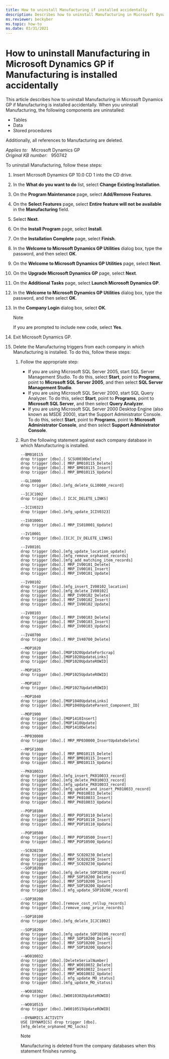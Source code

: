 ```yaml
---
title: How to uninstall Manufacturing if installed accidentally
description: Describes how to uninstall Manufacturing in Microsoft Dynamics GP if Manufacturing is installed accidentally.
ms.reviewer: beckyber
ms.topic: how-to
ms.date: 03/31/2021
---
```

# How to uninstall Manufacturing in Microsoft Dynamics GP if Manufacturing is installed accidentally

This article describes how to uninstall Manufacturing in Microsoft Dynamics GP if Manufacturing is installed accidentally. When you uninstall Manufacturing, the following components are uninstalled:

- Tables
- Data
- Stored procedures

Additionally, all references to Manufacturing are deleted.

_Applies to:_ &nbsp; Microsoft Dynamics GP  
_Original KB number:_ &nbsp; 950742

To uninstall Manufacturing, follow these steps:

1. Insert Microsoft Dynamics GP 10.0 CD 1 into the CD drive.
2. In the **What do you want to do** list, select **Change Existing Installation**.
3. On the **Program Maintenance** page, select **Add/Remove Features**.
4. On the **Select Features** page, select **Entire feature will not be available** in the **Manufacturing** field.
5. Select **Next**.
6. On the **Install Program** page, select **Install**.
7. On the **Installation Complete** page, select **Finish**.
8. In the **Welcome to Microsoft Dynamics GP Utilities** dialog box, type the password, and then select **OK**.
9. On the **Welcome to Microsoft Dynamics GP Utilities** page, select **Next**.
10. On the **Upgrade Microsoft Dynamics GP** page, select **Next**.
11. On the **Additional Tasks** page, select **Launch Microsoft Dynamics GP**.
12. In the **Welcome to Microsoft Dynamics GP Utilities** dialog box, type the password, and then select **OK**.
13. In the **Company Login** dialog box, select **OK**.

    > [!NOTE]
    > If you are prompted to include new code, select **Yes**.
14. Exit Microsoft Dynamics GP.
15. Delete the Manufacturing triggers from each company in which Manufacturing is installed. To do this, follow these steps:

    1. Follow the appropriate step:

       - If you are using Microsoft SQL Server 2005, start SQL Server Management Studio. To do this, select **Start**, point to **Programs**, point to **Microsoft SQL Server 2005**, and then select **SQL Server Management Studio**.
       - If you are using Microsoft SQL Server 2000, start SQL Query Analyzer. To do this, select **Start**, point to **Programs**, point to **Microsoft SQL Server**, and then select **Query Analyzer**.
       - If you are using Microsoft SQL Server 2000 Desktop Engine (also known as MSDE 2000), start the Support Administrator Console. To do this, select **Start**, point to **Programs**, point to **Microsoft Administrator Console**, and then select **Support Administrator Console**.

    2. Run the following statement against each company database in which Manufacturing is installed.

        ```console
        --BM010115
        drop trigger [dbo].[ SCSU0030Delete]
        drop trigger [dbo].[ MRP_BM010115_Delete]
        drop trigger [dbo].[ MRP_BM010115_Insert]
        drop trigger [dbo].[ MRP_BM010115_Update]
        
        --GL10000
        drop trigger [dbo].[mfg_delete_GL10000_record]
        
        --ICJC1002
        drop trigger [dbo].[ ICJC_DELETE_LINKS]
        
        --ICIV0323 
        drop trigger [dbo].[mfg_update_ICIV0323]
        
        --IS010001
        drop trigger [dbo].[ MRP_IS010001_Update]
        
        --IV10001
        drop trigger [dbo].[ICJC_IV_DELETE_LINKS]
        
        --IV00101
        drop trigger [dbo].[mfg_update_location_update]
        drop trigger [dbo].[mfg_remove_orphaned_records]
        drop trigger [dbo].[mfg_add_matching_item_records]
        drop trigger [dbo].[ MRP_IV00101_Delete]
        drop trigger [dbo].[ MRP_IV00101_Insert]
        drop trigger [dbo].[ MRP_IV00101_Update]
        
        --IV00102
        drop trigger [dbo].[mfg_insert_IV00102_location]
        drop trigger [dbo].[mfg_delete_IV00102]
        drop trigger [dbo].[ MRP_IV00102_Delete]
        drop trigger [dbo].[ MRP_IV00102_Insert]
        drop trigger [dbo].[ MRP_IV00102_Update]
        
        --IV00103
        drop trigger [dbo].[ MRP_IV00103_Delete]
        drop trigger [dbo].[ MRP_IV00103_Insert]
        drop trigger [dbo].[ MRP_IV00103_Update]
        
        --IV40700
        drop trigger [dbo].[ MRP_IV40700_Delete]
        
        --MOP1020 
        drop trigger [dbo].[MOP1020UpdateForScrap]
        drop trigger [dbo].[MOP1020UpdateLinks]
        drop trigger [dbo].[MOP1020UpdateROWID]
        
        --MOP1025
        drop trigger [dbo].[MOP1025UpdateROWID]
        
        --MOP1027
        drop trigger [dbo].[MOP1027UpdateROWID]
        
        --MOP1040
        drop trigger [dbo].[MOP1040UpdateLinks]
        drop trigger [dbo].[MOP1040UpdateParent_Component_ID]
        
        --MOP1900
        drop trigger [dbo].[MOP1410Insert]
        drop trigger [dbo].[MOP1410Update]
        drop trigger [dbo].[MOP1410Delete]
        
        --MP030000
        drop trigger [dbo].[ MRP_MP030000_InsertUpdateDelete]
        
        --MPSF1000
        drop trigger [dbo].[ MRP_BM010115_Delete]
        drop trigger [dbo].[ MRP_BM010115_Insert]
        drop trigger [dbo].[ MRP_BM010115_Update]
        
        --PK010033
        drop trigger [dbo].[mfg_insert_PK010033_record]
        drop trigger [dbo].[mfg_delete_PK010033_record]
        drop trigger [dbo].[mfg_update_PK010033_record]
        drop trigger [dbo].[mfg_update_and_insert_PK010033_record]
        drop trigger [dbo].[ MRP_PK010033_Delete]
        drop trigger [dbo].[ MRP_PK010033_Insert]
        drop trigger [dbo].[ MRP_PK010033_Update]
        
        --POP10100
        drop trigger [dbo].[ MRP_POP10110_Delete]
        drop trigger [dbo].[ MRP_POP10110_Insert]
        drop trigger [dbo].[ MRP_POP10110_Update]
        
        --POP10500
        drop trigger [dbo].[ MRP_POP10500_Insert]
        drop trigger [dbo].[ MRP_POP10500_Update]
        
        --SC020230
        drop trigger [dbo].[ MRP_SC020230_Delete]
        drop trigger [dbo].[ MRP_SC020230_Insert]
        drop trigger [dbo].[ MRP_SC020230_Update]
        --SOP10200
        drop trigger [dbo].[mfg_delete_SOP10200_record]
        drop trigger [dbo].[ MRP_SOP10200_Delete]
        drop trigger [dbo].[ MRP_SOP10200_Insert]
        drop trigger [dbo].[ MRP_SOP10200_Update]
        drop trigger [dbo].[ mfg_update_SOP10200_record]
        
        --SOP30200
        drop trigger [dbo].[remove_cost_rollup_records]
        drop trigger [dbo].[remove_comp_price_records]
        
        --SOP10100
        drop trigger [dbo].[mfg_delete_ICJC1002]
        
        --SOP10200
        drop trigger [dbo].[mfg_update_SOP10200_record]
        drop trigger [dbo].[ MRP_SOP10200_Delete]
        drop trigger [dbo].[ MRP_SOP10200_Insert]
        drop trigger [dbo].[ MRP_SOP10200_Update]
        
        --WO010032
        drop trigger [dbo].[DeleteSerialNumber]
        drop trigger [dbo].[ MRP_WO010032_Delete]
        drop trigger [dbo].[ MRP_WO010032_Insert]
        drop trigger [dbo].[ MRP_WO010032_Update]
        drop trigger [dbo].[ mfg_update_MO_status]
        drop trigger [dbo].[mfg_update_MO_status]
        
        --WO010302
        drop trigger [dbo].[WO010302UpdateROWID]
        
        --WO010515
        drop trigger [dbo].[WO010515UpdateROWID]
        
        --DYNAMICS.ACTIVITY
        USE [DYNAMICS] drop trigger [dbo].[mfg_delete_orphaned_MO_locks]
        ```

        > [!NOTE]
        > Manufacturing is deleted from the company databases when this statement finishes running.
